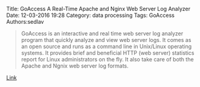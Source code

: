 Title: GoAccess A Real-Time Apache and Nginx Web Server Log Analyzer
Date: 12-03-2016 19:28
Category: data processing
Tags: GoAccess
Authors:sedlav

> GoAccess is an interactive and real time web server log analyzer program that quickly analyze and view web server logs. It comes as an open source and runs as a command line in Unix/Linux operating systems. It provides brief and beneficial HTTP (web server) statistics report for Linux administrators on the fly. It also take care of both the Apache and Ngnix web server log formats.

[Link](http://www.tecmint.com/goaccess-a-real-time-apache-and-nginx-web-server-log-analyzer/)
